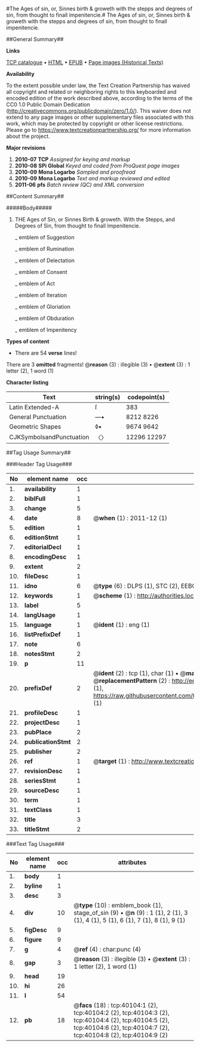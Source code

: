 #The Ages of sin, or, Sinnes birth & groweth with the stepps and degrees of sin, from thought to finall impenitencie.#
The Ages of sin, or, Sinnes birth & groweth with the stepps and degrees of sin, from thought to finall impenitencie.

##General Summary##

**Links**

[TCP catalogue](http://www.ota.ox.ac.uk/tcp/)  • 
[HTML](http://tei.it.ox.ac.uk/tcp/Texts-HTML/free/A26/A26546.html)  • 
[EPUB](http://tei.it.ox.ac.uk/tcp/Texts-EPUB/free/A26/A26546.epub) • 
[Page images (Historical Texts)](https://historicaltexts.jisc.ac.uk/eebo-07712830e)

**Availability**

To the extent possible under law, the Text Creation Partnership has waived all copyright and related or neighboring rights to this keyboarded and encoded edition of the work described above, according to the terms of the CC0 1.0 Public Domain Dedication (http://creativecommons.org/publicdomain/zero/1.0/). This waiver does not extend to any page images or other supplementary files associated with this work, which may be protected by copyright or other license restrictions. Please go to https://www.textcreationpartnership.org/ for more information about the project.

**Major revisions**

1. __2010-07__ __TCP__ *Assigned for keying and markup*
1. __2010-08__ __SPi Global__ *Keyed and coded from ProQuest page images*
1. __2010-09__ __Mona Logarbo__ *Sampled and proofread*
1. __2010-09__ __Mona Logarbo__ *Text and markup reviewed and edited*
1. __2011-06__ __pfs__ *Batch review (QC) and XML conversion*

##Content Summary##

#####Body#####

1. THE Ages of Sin, or Sinnes Birth & groweth. With the Stepps, and Degrees of Sin, from thought to finall Impenitencie.

    _ emblem of Suggestion

    _ emblem of Rumination

    _ emblem of Delectation

    _ emblem of Consent

    _ emblem of Act

    _ emblem of Iteration

    _ emblem of Gloriation

    _ emblem of Obduration

    _ emblem of Impenitency

**Types of content**

  * There are 54 **verse** lines!

There are 3 **omitted** fragments! 
 @__reason__ (3) : illegible (3)  •  @__extent__ (3) : 1 letter (2), 1 word (1)

**Character listing**


|Text|string(s)|codepoint(s)|
|---|---|---|
|Latin Extended-A|ſ|383|
|General Punctuation|—•|8212 8226|
|Geometric Shapes|◊▪|9674 9642|
|CJKSymbolsandPunctuation|〈〉|12296 12297|

##Tag Usage Summary##

###Header Tag Usage###

|No|element name|occ|attributes|
|---|---|---|---|
|1.|__availability__|1||
|2.|__biblFull__|1||
|3.|__change__|5||
|4.|__date__|8| @__when__ (1) : 2011-12 (1)|
|5.|__edition__|1||
|6.|__editionStmt__|1||
|7.|__editorialDecl__|1||
|8.|__encodingDesc__|1||
|9.|__extent__|2||
|10.|__fileDesc__|1||
|11.|__idno__|6| @__type__ (6) : DLPS (1), STC (2), EEBO-CITATION (1), OCLC (1), VID (1)|
|12.|__keywords__|1| @__scheme__ (1) : http://authorities.loc.gov/ (1)|
|13.|__label__|5||
|14.|__langUsage__|1||
|15.|__language__|1| @__ident__ (1) : eng (1)|
|16.|__listPrefixDef__|1||
|17.|__note__|6||
|18.|__notesStmt__|2||
|19.|__p__|11||
|20.|__prefixDef__|2| @__ident__ (2) : tcp (1), char (1)  •  @__matchPattern__ (2) : ([0-9\-]+):([0-9IVX]+) (1), (.+) (1)  •  @__replacementPattern__ (2) : http://eebo.chadwyck.com/downloadtiff?vid=$1&page=$2 (1), https://raw.githubusercontent.com/textcreationpartnership/Texts/master/tcpchars.xml#$1 (1)|
|21.|__profileDesc__|1||
|22.|__projectDesc__|1||
|23.|__pubPlace__|2||
|24.|__publicationStmt__|2||
|25.|__publisher__|2||
|26.|__ref__|1| @__target__ (1) : http://www.textcreationpartnership.org/docs/. (1)|
|27.|__revisionDesc__|1||
|28.|__seriesStmt__|1||
|29.|__sourceDesc__|1||
|30.|__term__|1||
|31.|__textClass__|1||
|32.|__title__|3||
|33.|__titleStmt__|2||


###Text Tag Usage###

|No|element name|occ|attributes|
|---|---|---|---|
|1.|__body__|1||
|2.|__byline__|1||
|3.|__desc__|3||
|4.|__div__|10| @__type__ (10) : emblem_book (1), stage_of_sin (9)  •  @__n__ (9) : 1 (1), 2 (1), 3 (1), 4 (1), 5 (1), 6 (1), 7 (1), 8 (1), 9 (1)|
|5.|__figDesc__|9||
|6.|__figure__|9||
|7.|__g__|4| @__ref__ (4) : char:punc (4)|
|8.|__gap__|3| @__reason__ (3) : illegible (3)  •  @__extent__ (3) : 1 letter (2), 1 word (1)|
|9.|__head__|19||
|10.|__hi__|26||
|11.|__l__|54||
|12.|__pb__|18| @__facs__ (18) : tcp:40104:1 (2), tcp:40104:2 (2), tcp:40104:3 (2), tcp:40104:4 (2), tcp:40104:5 (2), tcp:40104:6 (2), tcp:40104:7 (2), tcp:40104:8 (2), tcp:40104:9 (2)|
